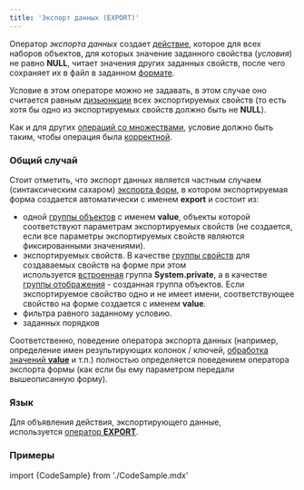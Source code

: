 ```yaml
---
title: 'Экспорт данных (EXPORT)'
---
```


Оператор *экспорта данных* создает [действие](Actions.md), которое для всех наборов объектов, для которых значение заданного свойства (*условия*) не равно **NULL**, читает значения других заданных свойств, после чего сохраняет их в файл в заданном [формате](Structured_view.md). 

Условие в этом операторе можно не задавать, в этом случае оно считается равным [дизьюнкции](Logical_operators_AND_OR_NOT_XOR_.md) всех экспортируемых свойств (то есть хотя бы одно из экспортируемых свойств должно быть не **NULL**). 

Как и для других [операций со множествами](Set_operations.md), условие должно быть таким, чтобы операция была [корректной](Set_operations.md).

### Общий случай

Стоит отметить, что экспорт данных является частным случаем (синтаксическим сахаром) [экспорта форм](In_a_structured_view_EXPORT_IMPORT_.md), в котором экспортируемая форма создается автоматически с именем **export** и состоит из:

-   одной [группы объектов](Form_structure.md) с именем **value**, объекты которой соответствуют параметрам экспортируемых свойств (не создается, если все параметры экспортируемых свойств являются фиксированными значениями).
-   экспортируемых свойств. В качестве [группы свойств](Form_structure.md#propertygroup-broken) для создаваемых свойств на форме при этом используется [встроенная](Groups_of_properties_and_actions.md#builtin) группа **System.private**, а в качестве [группы отображения](Form_structure.md#drawgroup-broken) - созданная группа объектов. Если экспортируемое свойство одно и не имеет имени, соответствующее свойство на форме создается с именем **value**.
-   фильтра равного заданному условию.
-   заданных порядков

Соответственно, поведение оператора экспорта данных (например, определение имен результирующих колонок / ключей, [обработка значений **value**](Structured_view.md) и т.п.) полностью определяется поведением оператора экспорта формы (как если бы ему параметром передали вышеописанную форму).

### Язык

Для объявления действия, экспортирующего данные, используется [оператор **EXPORT**](EXPORT_operator.md).

### Примеры


import {CodeSample} from './CodeSample.mdx'

<CodeSample url="https://ru-documentation.lsfusion.org/sample?file=ActionSample&block=exportplain"/>

  
